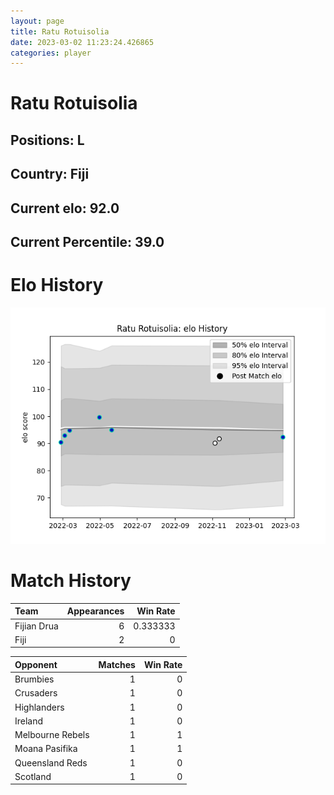 ```yaml
---  
layout: page  
title: Ratu Rotuisolia  
date: 2023-03-02 11:23:24.426865  
categories: player  
---
```

# Ratu Rotuisolia

## Positions: L

## Country: Fiji

## Current elo: 92.0

## Current Percentile: 39.0

# Elo History


![elo history](history_RatuRotuisolia.png)
# Match History


| Team        |   Appearances |   Win Rate |
|:------------|--------------:|-----------:|
| Fijian Drua |             6 |   0.333333 |
| Fiji        |             2 |   0        |

| Opponent         |   Matches |   Win Rate |
|:-----------------|----------:|-----------:|
| Brumbies         |         1 |          0 |
| Crusaders        |         1 |          0 |
| Highlanders      |         1 |          0 |
| Ireland          |         1 |          0 |
| Melbourne Rebels |         1 |          1 |
| Moana Pasifika   |         1 |          1 |
| Queensland Reds  |         1 |          0 |
| Scotland         |         1 |          0 |